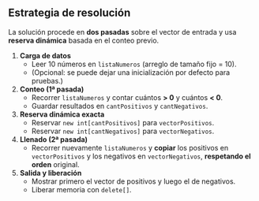 ## Estrategia de resolución

La solución procede en **dos pasadas** sobre el vector de entrada y usa **reserva dinámica** basada en el conteo previo.

1.  **Carga de datos**
    -   Leer 10 números en `listaNumeros` (arreglo de tamaño fijo = 10).
    -   (Opcional: se puede dejar una inicialización por defecto para pruebas.)
2.  **Conteo (1ª pasada)**
    -   Recorrer `listaNumeros` y contar cuántos **\> 0** y cuántos **< 0**.
    -   Guardar resultados en `cantPositivos` y `cantNegativos`.
3.  **Reserva dinámica exacta**
    -   Reservar `new int[cantPositivos]` para `vectorPositivos`.
    -   Reservar `new int[cantNegativos]` para `vectorNegativos`.
4.  **Llenado (2ª pasada)**
    -   Recorrer nuevamente `listaNumeros` y **copiar** los positivos en `vectorPositivos` y los negativos en `vectorNegativos`, **respetando el orden** original.
5.  **Salida y liberación**
    -   Mostrar primero el vector de positivos y luego el de negativos.
    -   Liberar memoria con `delete[]`.
